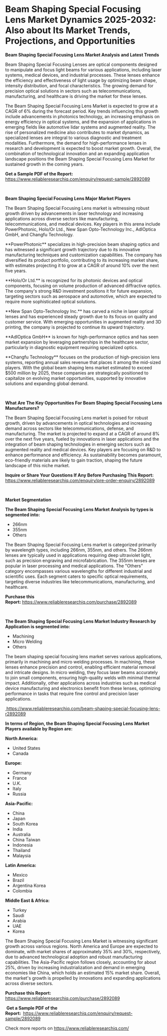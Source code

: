 <p><h1>Beam Shaping Special Focusing Lens Market Dynamics 2025-2032: Also about Its Market Trends, Projections, and Opportunities</h1></p><p><strong>Beam Shaping Special Focusing Lens Market Analysis and Latest Trends</strong></p>
<p><p>Beam Shaping Special Focusing Lenses are optical components designed to manipulate and focus light beams for various applications, including laser systems, medical devices, and industrial processes. These lenses enhance the efficiency and effectiveness of light usage by optimizing beam shape, intensity distribution, and focal characteristics. The growing demand for precision optical solutions in sectors such as telecommunications, manufacturing, and healthcare is driving the market for these lenses.</p><p>The Beam Shaping Special Focusing Lens Market is expected to grow at a CAGR of 6% during the forecast period. Key trends influencing this growth include advancements in photonics technology, an increasing emphasis on energy efficiency in optical systems, and the expansion of applications in emerging fields like automotive lidar systems and augmented reality. The rise of personalized medicine also contributes to market dynamics, as specialized lenses are integral to various diagnostic and treatment modalities. Furthermore, the demand for high-performance lenses in research and development is expected to boost market growth. Overall, the combination of technological innovation and an expanding application landscape positions the Beam Shaping Special Focusing Lens Market for sustained growth in the coming years.</p></p>
<p><strong>Get a Sample PDF of the Report:&nbsp;</strong> <a href="https://www.reliableresearchiq.com/enquiry/request-sample/2892089?utm_campaign=3106&utm_medium=2&utm_source=Github&utm_content=ia&utm_term=15032025&utm_id=beam-shaping-special-focusing-lens">https://www.reliableresearchiq.com/enquiry/request-sample/2892089</a></p>
<p>&nbsp;</p>
<p><strong>Beam Shaping Special Focusing Lens Major Market Players</strong></p>
<p><p>The Beam Shaping Special Focusing Lens market is witnessing robust growth driven by advancements in laser technology and increasing applications across diverse sectors like manufacturing, telecommunications, and medical devices. Key players in this arena include PowerPhotonic, Holo/Or Ltd., New Span Opto-Technology Inc., AdlOptica GmbH, and Changfu Technology.</p><p>**PowerPhotonic** specializes in high-precision beam shaping optics and has witnessed a significant growth trajectory due to its innovative manufacturing techniques and customization capabilities. The company has diversified its product portfolio, contributing to its increasing market share, with estimates projecting it to grow at a CAGR of around 10% over the next five years.</p><p>**Holo/Or Ltd.** is recognized for its photonic devices and optical components, focusing on volume production of advanced diffractive optics. The company's strong R&D investment positions it for future expansion, targeting sectors such as aerospace and automotive, which are expected to require more sophisticated optical solutions. </p><p>**New Span Opto-Technology Inc.** has carved a niche in laser optical lenses and has experienced steady growth due to its focus on quality and customer service. With emerging opportunities in augmented reality and 3D printing, the company is projected to continue its upward trajectory.</p><p>**AdlOptica GmbH** is known for high-performance optics and has seen market expansion by leveraging partnerships in the healthcare sector, particularly in diagnostic equipment requiring specialized optics.</p><p>**Changfu Technology** focuses on the production of high-precision lens systems, reporting annual sales revenue that places it among the mid-sized players. With the global beam shaping lens market estimated to exceed $500 million by 2025, these companies are strategically positioned to capitalize on evolving market opportunities, supported by innovative solutions and expanding global demand.</p></p>
<p>&nbsp;</p>
<p><strong>What Are The Key Opportunities For Beam Shaping Special Focusing Lens Manufacturers?</strong></p>
<p><p>The Beam Shaping Special Focusing Lens market is poised for robust growth, driven by advancements in optical technologies and increasing demand across sectors like telecommunications, defense, and manufacturing. The market is projected to expand at a CAGR of around 8% over the next five years, fueled by innovations in laser applications and the integration of beam shaping technologies in emerging sectors such as augmented reality and medical devices. Key players are focusing on R&D to enhance performance and efficiency. As sustainability becomes paramount, eco-friendly materials are likely to gain traction, shaping the future landscape of this niche market.</p></p>
<p><strong>Inquire or Share Your Questions If Any Before Purchasing This Report:</strong> <a href="https://www.reliableresearchiq.com/enquiry/pre-order-enquiry/2892089?utm_campaign=3106&utm_medium=2&utm_source=Github&utm_content=ia&utm_term=15032025&utm_id=beam-shaping-special-focusing-lens">https://www.reliableresearchiq.com/enquiry/pre-order-enquiry/2892089</a></p>
<p>&nbsp;</p>
<p><strong>Market Segmentation</strong></p>
<p><strong>The Beam Shaping Special Focusing Lens Market Analysis by types is segmented into:</strong></p>
<p><ul><li>266nm</li><li>355nm</li><li>Others</li></ul></p>
<p><p>The Beam Shaping Special Focusing Lens market is categorized primarily by wavelength types, including 266nm, 355nm, and others. The 266nm lenses are typically used in applications requiring deep ultraviolet light, such as precision engraving and microfabrication. The 355nm lenses are popular in laser processing and medical applications. The "Others" category encompasses various wavelengths for different industrial and scientific uses. Each segment caters to specific optical requirements, targeting diverse industries like telecommunications, manufacturing, and healthcare.</p></p>
<p><strong>Purchase this Report:&nbsp;</strong><a href="https://www.reliableresearchiq.com/purchase/2892089?utm_campaign=3106&utm_medium=2&utm_source=Github&utm_content=ia&utm_term=15032025&utm_id=beam-shaping-special-focusing-lens">https://www.reliableresearchiq.com/purchase/2892089</a></p>
<p>&nbsp;</p>
<p><strong>The Beam Shaping Special Focusing Lens Market Industry Research by Application is segmented into:</strong></p>
<p><ul><li>Machining</li><li>Micro Welding</li><li>Others</li></ul></p>
<p><p>The beam shaping special focusing lens market serves various applications, primarily in machining and micro welding processes. In machining, these lenses enhance precision and control, enabling efficient material removal and intricate designs. In micro welding, they focus laser beams accurately to join small components, ensuring high-quality welds with minimal thermal impact. Additionally, other applications across industries such as medical device manufacturing and electronics benefit from these lenses, optimizing performance in tasks that require fine control and precision laser applications.</p></p>
<p><a href="https://www.reliableresearchiq.com/beam-shaping-special-focusing-lens-r2892089?utm_campaign=3106&utm_medium=2&utm_source=Github&utm_content=ia&utm_term=15032025&utm_id=beam-shaping-special-focusing-lens">&nbsp;https://www.reliableresearchiq.com/beam-shaping-special-focusing-lens-r2892089</a></p>
<p><strong>In terms of Region, the Beam Shaping Special Focusing Lens Market Players available by Region are:</strong></p>
<p>
    <p> <strong> North America: </strong>
        <ul>
            <li>United States</li>
            <li>Canada</li>
        </ul>
        </p> 
    <p> <strong> Europe: </strong>
        <ul>
            <li>Germany</li>
            <li>France</li>
            <li>U.K.</li>
            <li>Italy</li>
            <li>Russia</li>
        </ul>
        </p> 
    <p> <strong> Asia-Pacific: </strong>
        <ul>
            <li>China</li>
            <li>Japan</li>
            <li>South Korea</li>
            <li>India</li>
            <li>Australia</li>
            <li>China Taiwan</li>
            <li>Indonesia</li>
            <li>Thailand</li>
            <li>Malaysia</li>
        </ul>
        </p> 
    <p> <strong> Latin America: </strong>
        <ul>
            <li>Mexico</li>
            <li>Brazil</li>
            <li>Argentina Korea</li>
            <li>Colombia</li>
        </ul>
        </p> 
    <p> <strong> Middle East & Africa: </strong>
        <ul>
            <li>Turkey</li>
            <li>Saudi</li>
            <li>Arabia</li>
            <li>UAE</li>
            <li>Korea</li>
        </ul>
    </p>
    </p>
<p><p>The Beam Shaping Special Focusing Lens Market is witnessing significant growth across various regions. North America and Europe are expected to dominate, with market shares of approximately 35% and 30%, respectively, due to advanced technological adoption and robust manufacturing capabilities. The Asia-Pacific region follows closely, accounting for about 25%, driven by increasing industrialization and demand in emerging economies like China, which holds an estimated 15% market share. Overall, the market's growth is propelled by innovations and expanding applications across diverse sectors.</p></p>
<p><strong>Purchase this Report: </strong><a href="https://www.reliableresearchiq.com/purchase/2892089?utm_campaign=3106&utm_medium=2&utm_source=Github&utm_content=ia&utm_term=15032025&utm_id=beam-shaping-special-focusing-lens">https://www.reliableresearchiq.com/purchase/2892089</a></p>
<p>&nbsp;<strong>Get a Sample PDF of the Report:&nbsp;&nbsp;</strong><a href="https://www.reliableresearchiq.com/enquiry/request-sample/2892089?utm_campaign=3106&utm_medium=2&utm_source=Github&utm_content=ia&utm_term=15032025&utm_id=beam-shaping-special-focusing-lens">https://www.reliableresearchiq.com/enquiry/request-sample/2892089</a></p>
<p><strong></strong></p>
<p>Check more reports on <a href="https://www.reliableresearchiq.com/?utm_campaign=3106&utm_medium=2&utm_source=Github&utm_content=ia&utm_term=15032025&utm_id=beam-shaping-special-focusing-lens">https://www.reliableresearchiq.com/</a></p>